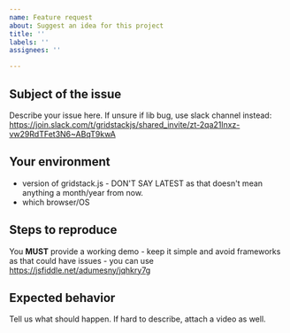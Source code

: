 ```yaml
---
name: Feature request
about: Suggest an idea for this project
title: ''
labels: ''
assignees: ''

---
```


## Subject of the issue
Describe your issue here.
If unsure if lib bug, use slack channel instead: https://join.slack.com/t/gridstackjs/shared_invite/zt-2qa21lnxz-vw29RdTFet3N6~ABqT9kwA

## Your environment
* version of gridstack.js - DON'T SAY LATEST as that doesn't mean anything a month/year from now.
* which browser/OS

## Steps to reproduce
You **MUST** provide a working demo - keep it simple and avoid frameworks as that could have issues - you can use 
https://jsfiddle.net/adumesny/jqhkry7g

## Expected behavior
Tell us what should happen. If hard to describe, attach a video as well.
